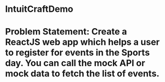 # IntuitCraftDemo

# Problem Statement: Create a ReactJS web app which helps a user to register for events in the Sports day. You can call the mock API or mock data to fetch the list of events.
